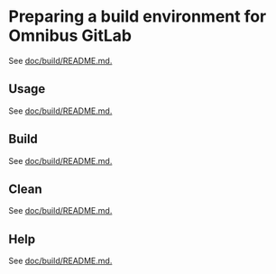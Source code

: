 # Preparing a build environment for Omnibus GitLab

See [doc/build/README.md.](build/README.md#preparing-a-build-environment)

## Usage

See [doc/build/README.md.](build/README.md#usage)

## Build

See [doc/build/README.md.](build/README.md#build)

## Clean

See [doc/build/README.md.](build/README.md#clean)

## Help

See [doc/build/README.md.](build/README.md#help)
